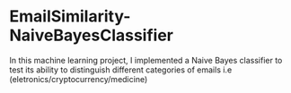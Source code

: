 # EmailSimilarity-NaiveBayesClassifier

In this machine learning project, I implemented a Naive Bayes classifier to test its ability to distinguish different categories of emails i.e (eletronics/cryptocurrency/medicine)
